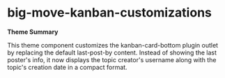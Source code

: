 # big-move-kanban-customizations

**Theme Summary**

This theme component customizes the kanban-card-bottom plugin outlet by replacing the default last-post-by content. Instead of showing the last poster's info, it now displays the topic creator's username along with the topic's creation date in a compact format.
